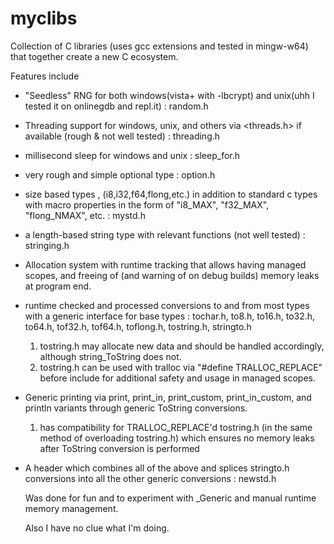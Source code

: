 # myclibs

Collection of C libraries (uses gcc extensions and tested in mingw-w64) that together create a new C ecosystem.

Features include
 - "Seedless" RNG for both windows(vista+ with -lbcrypt) and unix(uhh I tested it on onlinegdb and repl.it) : random.h
 - Threading support for windows, unix, and others via <threads.h> if available (rough & not well tested) : threading.h
 - millisecond sleep for windows and unix : sleep_for.h
 - very rough and simple optional type : option.h
 - size based types , (i8,i32,f64,flong,etc.) in addition to standard c types with
   macro properties in the form of "i8_MAX", "f32_MAX", "flong_NMAX", etc. : mystd.h
 - a length-based string type with relevant functions (not well tested) : stringing.h
 - Allocation system with runtime tracking that allows having managed scopes, and freeing of (and warning of on debug builds)
   memory leaks at program end.
 - runtime checked and processed conversions to and from most types with a generic interface
   for base types : tochar.h, to8.h, to16.h, to32.h, to64.h, tof32.h, tof64.h, toflong.h, tostring.h, stringto.h
    1) tostring.h may allocate new data and should be handled accordingly,
       although string_ToString does not.
    2) tostring.h can be used with tralloc via "#define TRALLOC_REPLACE" before include for
       additional safety and usage in managed scopes.
 - Generic printing via print, print_in, print_custom, print_in_custom, and println variants
   through generic ToString conversions.
    1) has compatibility for TRALLOC_REPLACE'd tostring.h (in the same method of overloading tostring.h)
       which ensures no memory leaks after ToString conversion is performed
 - A header which combines all of the above and splices stringto.h conversions into all the other generic conversions : newstd.h
   
   Was done for fun and to experiment with _Generic and manual runtime memory management.
   
   Also I have no clue what I'm doing.
